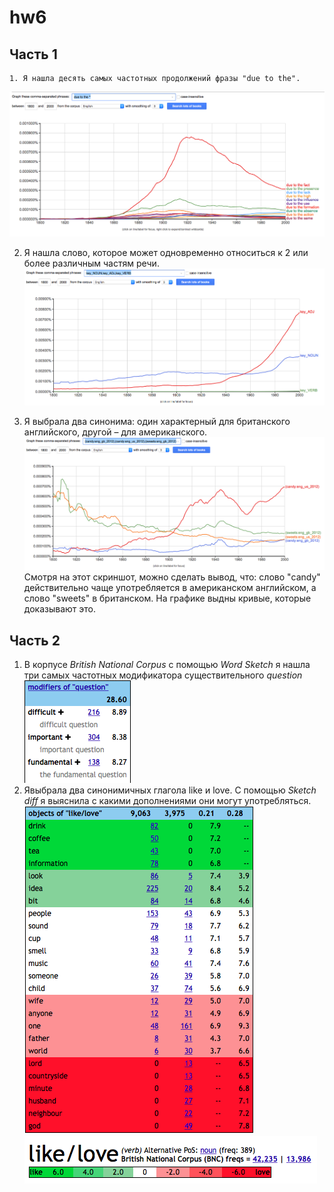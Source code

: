 # hw6
## Часть 1
    1. Я нашла десять самых частотных продолжений фразы "due to the".
![Альтернативный текст для изображения](https://github.com/aishakaplanova/hw6/blob/master/Снимок%20экрана%202018-04-08%20в%200.16.23.png)
    
2. Я нашла слово, которое может одновременно относиться к 2 или более различным частям речи.
![Альтернативный текст для изображения](https://github.com/aishakaplanova/hw6/blob/master/Снимок%20экрана%202018-04-08%20в%200.30.03.png)

3. Я выбрала два синонима: один характерный для британского английского, другой – для американского.
![Альтернативный текст для изображения](https://github.com/aishakaplanova/hw6/blob/master/Снимок%20экрана%202018-04-08%20в%200.57.30.png)
    Смотря на этот скриншот, можно сделать вывод, что: слово "candy" действительно чаще употребляется в американском английском, а слово "sweets" в британском. На графике выдны кривые, которые доказывают это.
## Часть 2
1. В корпусе *British National Corpus* с помощью *Word Sketch* я нашла три самых частотных модификатора существительного *question*
![Альтернативный текст для изображения](https://github.com/aishakaplanova/hw6/blob/master/Снимок%20экрана%202018-04-08%20в%2012.33.17.png)
2. Явыбрала два синонимичных глагола like и love. С помощью *Sketch diff* я выяснила с какими дополнениями они могут употребляться.
![Альтернативный текст для изображения](https://github.com/aishakaplanova/hw6/blob/master/Снимок%20экрана%202018-04-08%20в%2012.42.52.png)
![Альтернативный текст для изображения](https://github.com/aishakaplanova/hw6/blob/master/Снимок%20экрана%202018-04-08%20в%2012.49.19.png)
